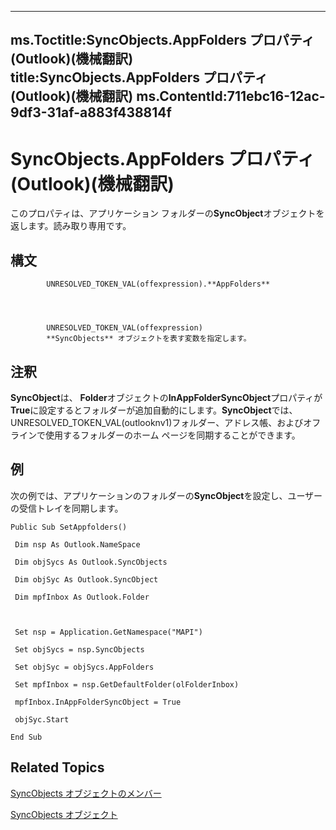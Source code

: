 

---
ms.Toctitle:SyncObjects.AppFolders プロパティ (Outlook)(機械翻訳)
title:SyncObjects.AppFolders プロパティ (Outlook)(機械翻訳)
ms.ContentId:711ebc16-12ac-9df3-31af-a883f438814f
---
# SyncObjects.AppFolders プロパティ (Outlook)(機械翻訳)




このプロパティは、アプリケーション フォルダーの**SyncObject**オブジェクトを返します。読み取り専用です。

## 構文

            UNRESOLVED_TOKEN_VAL(offexpression).**AppFolders**




            UNRESOLVED_TOKEN_VAL(offexpression)
            **SyncObjects** オブジェクトを表す変数を指定します。



## 注釈
**SyncObject**は、 **Folder**オブジェクトの**InAppFolderSyncObject**プロパティが**True**に設定するとフォルダーが追加自動的にします。**SyncObject**では、 UNRESOLVED_TOKEN_VAL(outlooknv1)フォルダー、アドレス帳、およびオフラインで使用するフォルダーのホーム ページを同期することができます。



## 例
次の例では、アプリケーションのフォルダーの**SyncObject**を設定し、ユーザーの受信トレイを同期します。

```vba
Public Sub SetAppfolders() 
 
 Dim nsp As Outlook.NameSpace 
 
 Dim objSycs As Outlook.SyncObjects 
 
 Dim objSyc As Outlook.SyncObject 
 
 Dim mpfInbox As Outlook.Folder 
 
 
 
 Set nsp = Application.GetNamespace("MAPI") 
 
 Set objSycs = nsp.SyncObjects 
 
 Set objSyc = objSycs.AppFolders 
 
 Set mpfInbox = nsp.GetDefaultFolder(olFolderInbox) 
 
 mpfInbox.InAppFolderSyncObject = True 
 
 objSyc.Start 
 
End Sub
```




## Related Topics

[SyncObjects オブジェクトのメンバー](f8302d59-6a53-bd63-be46-6e7398038e09.md)

[SyncObjects オブジェクト](88e59f63-d834-b174-bbda-0af0cf2d0520.md)




